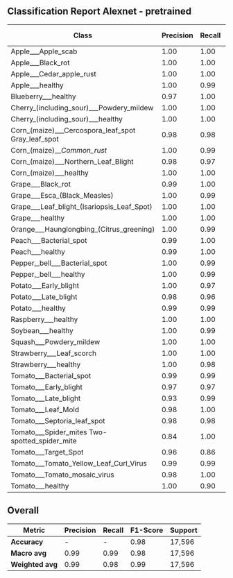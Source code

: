 ## Classification Report Alexnet - pretrained

| Class | Precision | Recall | F1-Score | Support |
|--------|-----------|--------|----------|---------|
| Apple___Apple_scab | 1.00 | 1.00 | 1.00 | 504 |
| Apple___Black_rot | 1.00 | 1.00 | 1.00 | 498 |
| Apple___Cedar_apple_rust | 1.00 | 1.00 | 1.00 | 440 |
| Apple___healthy | 1.00 | 0.99 | 0.99 | 502 |
| Blueberry___healthy | 0.97 | 1.00 | 0.99 | 454 |
| Cherry_(including_sour)___Powdery_mildew | 1.00 | 1.00 | 1.00 | 422 |
| Cherry_(including_sour)___healthy | 1.00 | 1.00 | 1.00 | 457 |
| Corn_(maize)___Cercospora_leaf_spot Gray_leaf_spot | 0.98 | 0.98 | 0.98 | 411 |
| Corn_(maize)___Common_rust_ | 1.00 | 0.99 | 1.00 | 478 |
| Corn_(maize)___Northern_Leaf_Blight | 0.98 | 0.97 | 0.98 | 478 |
| Corn_(maize)___healthy | 1.00 | 1.00 | 1.00 | 466 |
| Grape___Black_rot | 0.99 | 1.00 | 0.99 | 472 |
| Grape___Esca_(Black_Measles) | 1.00 | 0.99 | 0.99 | 480 |
| Grape___Leaf_blight_(Isariopsis_Leaf_Spot) | 1.00 | 1.00 | 1.00 | 431 |
| Grape___healthy | 1.00 | 1.00 | 1.00 | 424 |
| Orange___Haunglongbing_(Citrus_greening) | 1.00 | 0.99 | 1.00 | 503 |
| Peach___Bacterial_spot | 0.99 | 1.00 | 1.00 | 460 |
| Peach___healthy | 0.99 | 1.00 | 0.99 | 432 |
| Pepper,_bell___Bacterial_spot | 1.00 | 0.99 | 0.99 | 479 |
| Pepper,_bell___healthy | 1.00 | 0.99 | 0.99 | 498 |
| Potato___Early_blight | 1.00 | 0.97 | 0.99 | 486 |
| Potato___Late_blight | 0.98 | 0.96 | 0.97 | 486 |
| Potato___healthy | 0.99 | 0.99 | 0.99 | 456 |
| Raspberry___healthy | 1.00 | 1.00 | 1.00 | 446 |
| Soybean___healthy | 1.00 | 0.99 | 0.99 | 506 |
| Squash___Powdery_mildew | 1.00 | 1.00 | 1.00 | 434 |
| Strawberry___Leaf_scorch | 1.00 | 1.00 | 1.00 | 444 |
| Strawberry___healthy | 1.00 | 0.98 | 0.99 | 456 |
| Tomato___Bacterial_spot | 0.99 | 0.99 | 0.99 | 426 |
| Tomato___Early_blight | 0.97 | 0.97 | 0.97 | 480 |
| Tomato___Late_blight | 0.93 | 0.99 | 0.96 | 464 |
| Tomato___Leaf_Mold | 0.98 | 1.00 | 0.99 | 471 |
| Tomato___Septoria_leaf_spot | 0.98 | 0.98 | 0.98 | 437 |
| Tomato___Spider_mites Two-spotted_spider_mite | 0.84 | 1.00 | 0.92 | 436 |
| Tomato___Target_Spot | 0.96 | 0.86 | 0.91 | 458 |
| Tomato___Tomato_Yellow_Leaf_Curl_Virus | 0.99 | 0.99 | 0.99 | 491 |
| Tomato___Tomato_mosaic_virus | 0.98 | 1.00 | 0.99 | 448 |
| Tomato___healthy | 1.00 | 0.90 | 0.95 | 482 |

## Overall

| Metric | Precision | Recall | F1-Score | Support |
|---------|-----------|--------|----------|---------|
| **Accuracy** | - | - | 0.98 | 17,596 |
| **Macro avg** | 0.99 | 0.99 | 0.98 | 17,596 |
| **Weighted avg** | 0.99 | 0.98 | 0.99 | 17,596 |
